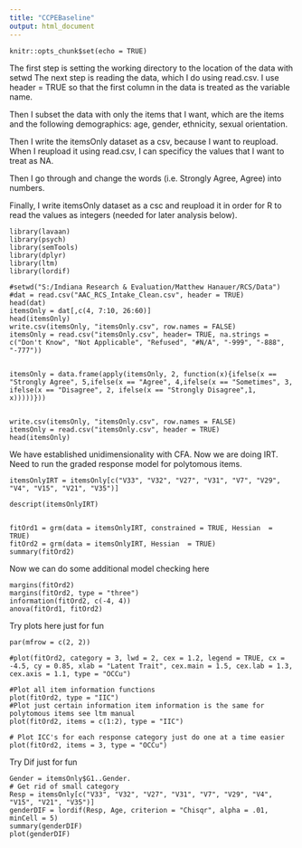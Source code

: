 ```yaml
---
title: "CCPEBaseline"
output: html_document
---
```


```{r setup, include=FALSE}
knitr::opts_chunk$set(echo = TRUE)
```
The first step is setting the working directory to the location of the data with setwd
The next step is reading the data, which I do using read.csv.  I use header = TRUE so that the first column in the data is treated as the variable name.

Then I subset the data with only the items that I want, which are the items and the following demographics: age, gender, ethnicity, sexual orientation.

Then I write the itemsOnly dataset as a csv, because I want to reupload.  When I reupload it using read.csv, I can specificy the values that I want to treat as NA. 

Then I go through and change the words (i.e. Strongly Agree, Agree) into numbers.

Finally, I write itemsOnly dataset as a csc and reupload it in order for R to read the values as integers (needed for later analysis below).
```{r}
library(lavaan)
library(psych)
library(semTools)
library(dplyr)
library(ltm)
library(lordif)

#setwd("S:/Indiana Research & Evaluation/Matthew Hanauer/RCS/Data")
#dat = read.csv("AAC_RCS_Intake_Clean.csv", header = TRUE)
head(dat)
itemsOnly = dat[,c(4, 7:10, 26:60)]
head(itemsOnly)
write.csv(itemsOnly, "itemsOnly.csv", row.names = FALSE)
itemsOnly = read.csv("itemsOnly.csv", header= TRUE, na.strings = c("Don't Know", "Not Applicable", "Refused", "#N/A", "-999", "-888", "-777"))


itemsOnly = data.frame(apply(itemsOnly, 2, function(x){ifelse(x == "Strongly Agree", 5,ifelse(x == "Agree", 4,ifelse(x == "Sometimes", 3, ifelse(x == "Disagree", 2, ifelse(x == "Strongly Disagree",1, x)))))}))


write.csv(itemsOnly, "itemsOnly.csv", row.names = FALSE)
itemsOnly = read.csv("itemsOnly.csv", header = TRUE)
head(itemsOnly)
```
We have established unidimensionality with CFA.  Now we are doing IRT.  Need to run the graded response model for polytomous items.  


```{r}
itemsOnlyIRT = itemsOnly[c("V33", "V32", "V27", "V31", "V7", "V29", "V4", "V15", "V21", "V35")]

descript(itemsOnlyIRT)


fitOrd1 = grm(data = itemsOnlyIRT, constrained = TRUE, Hessian  = TRUE)
fitOrd2 = grm(data = itemsOnlyIRT, Hessian  = TRUE)
summary(fitOrd2)
```
Now we can do some additional model checking here
```{r}
margins(fitOrd2)
margins(fitOrd2, type = "three")
information(fitOrd2, c(-4, 4))
anova(fitOrd1, fitOrd2)
```
Try plots here just for fun
```{r}
par(mfrow = c(2, 2))

#plot(fitOrd2, category = 3, lwd = 2, cex = 1.2, legend = TRUE, cx = -4.5, cy = 0.85, xlab = "Latent Trait", cex.main = 1.5, cex.lab = 1.3, cex.axis = 1.1, type = "OCCu")

#Plot all item information functions
plot(fitOrd2, type = "IIC")
#Plot just certain information item information is the same for polytomous items see ltm manual
plot(fitOrd2, items = c(1:2), type = "IIC")

# Plot ICC's for each response category just do one at a time easier
plot(fitOrd2, items = 3, type = "OCCu")
```
Try Dif just for fun
```{r}
Gender = itemsOnly$G1..Gender.
# Get rid of small category
Resp = itemsOnly[c("V33", "V32", "V27", "V31", "V7", "V29", "V4", "V15", "V21", "V35")]
genderDIF = lordif(Resp, Age, criterion = "Chisqr", alpha = .01, minCell = 5)
summary(genderDIF)
plot(genderDIF)
```





